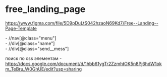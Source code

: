 # free_landing_page

https://www.figma.com/file/5D9pDuLtS042hzaoN69Kd7/Free--Landing--Page-Template


<nav class="menu" data-test-id="block__link-menu"> - //nav[@class="menu"]


<div class="name" data-test-id="text__name-designer"> - //div[@class="name"]


 <div class="send__mess" data-test-id="button__send-email"> - //div[@class="send__mess"]

поиск по css элементам - https://docs.google.com/document/d/1hbb61ygTr2ZzmhtOK5n8Pj6hdW1okm_TeBru_W0GhUE/edit?usp=sharing
